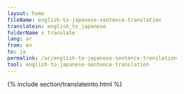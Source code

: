```yaml
---
layout: home
fileName: english-to-japanese-sentence-translation
translatein: english_to_japanese
folderName : translate
lang: ar
from: en
to: ja
permalink: /ar/english-to-japanese-sentence-translation
tool: english-to-japanese-sentence-translation
---
```

{% include section/translateinto.html %}